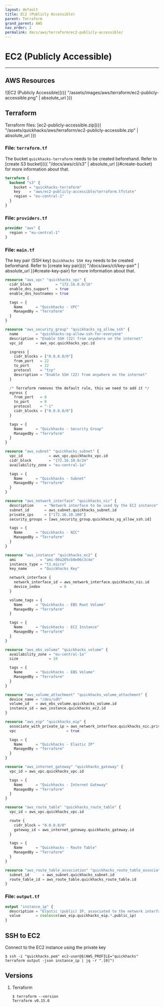 ```yaml
---
layout: default
title: EC2 (Publicly Accessible)
parent: Terraform
grand_parent: AWS
nav_order: 2
permalink: docs/aws/terraform/ec2-publicly-accessible/
---
```


# EC2 (Publicly Accessible)

---

## AWS Resources

![EC2 (Publicly Accessible)]({{ "/assets/images/aws/terraform/ec2-publicly-accessible.png" | absolute_url }})

## Terraform

Terraform files: [ec2-publicly-accessible.zip]({{ "/assets/quickhacks/aws/terraform/ec2-publicly-accessible.zip" | absolute_url }})

### File: `terraform.tf`

The bucket `quickhacks-terraform` needs to be created beforehand. Refer to 
[create S3 bucket]({{ "/docs/aws/cli/s3" | absolute_url }}#create-bucket) for more information about that.

```terraform
terraform {
  backend "s3" {
    bucket = "quickhacks-terraform"
    key    = "aws/ec2-publicly-accessible/terraform.tfstate"
    region = "eu-central-1"
  }
}
```

### File: `providers.tf`

```terraform
provider "aws" {
  region = "eu-central-1"
}
```

### File: `main.tf`

The key pair (SSH key) `Quickhacks SSH Key` needs to be created beforehand.  Refer to
[create key pair]({{ "/docs/aws/cli/key-pair" | absolute_url }}#create-key-pair) for more information about that.

```terraform
resource "aws_vpc" "quickhacks_vpc" {
  cidr_block           = "172.16.0.0/16"
  enable_dns_support   = true
  enable_dns_hostnames = true

  tags = {
    Name      = "Quickhacks - VPC"
    ManagedBy = "Terraform"
  }
}

resource "aws_security_group" "quickhacks_sg_allow_ssh" {
  name        = "quickhacks-sg-allow-ssh-for-everyone"
  description = "Enable SSH (22) from anywhere on the internet"
  vpc_id      = aws_vpc.quickhacks_vpc.id

  ingress {
    cidr_blocks = ["0.0.0.0/0"]
    from_port   = 22
    to_port     = 22
    protocol    = "tcp"
    description = "Enable SSH (22) from anywhere on the internet"
  }

  /* Terraform removes the default rule, this we need to add it */
  egress {
    from_port   = 0
    to_port     = 0
    protocol    = "-1"
    cidr_blocks = ["0.0.0.0/0"]
  }

  tags = {
    Name      = "Quickhacks - Security Group"
    ManagedBy = "Terraform"
  }
}

resource "aws_subnet" "quickhacks_subnet" {
  vpc_id            = aws_vpc.quickhacks_vpc.id
  cidr_block        = "172.16.10.0/24"
  availability_zone = "eu-central-1a"

  tags = {
    Name      = "Quickhacks - Subnet"
    ManagedBy = "Terraform"
  }
}

resource "aws_network_interface" "quickhacks_nic" {
  description     = "Network interface to be used by the EC2 instance"
  subnet_id       = aws_subnet.quickhacks_subnet.id
  private_ips     = ["172.16.10.100"]
  security_groups = [aws_security_group.quickhacks_sg_allow_ssh.id]

  tags = {
    Name      = "Quickhacks - NIC"
    ManagedBy = "Terraform"
  }
}

resource "aws_instance" "quickhacks_ec2" {
  ami           = "ami-00a205cb8e06c3c4e"
  instance_type = "t2.micro"
  key_name      = "Quickhacks Key"

  network_interface {
    network_interface_id = aws_network_interface.quickhacks_nic.id
    device_index         = 0
  }

  volume_tags = {
    Name      = "Quickhacks - EBS Root Volume"
    ManagedBy = "Terraform"
  }

  tags = {
    Name      = "Quickhacks - EC2 Instance"
    ManagedBy = "Terraform"
  }
}

resource "aws_ebs_volume" "quickhacks_volume" {
  availability_zone = "eu-central-1a"
  size              = 10

  tags = {
    Name      = "Quickhacks - EBS Volume"
    ManagedBy = "Terraform"
  }
}

resource "aws_volume_attachment" "quickhacks_volume_attachment" {
  device_name = "/dev/sdh"
  volume_id   = aws_ebs_volume.quickhacks_volume.id
  instance_id = aws_instance.quickhacks_ec2.id
}

resource "aws_eip" "quickhacks_eip" {
  associate_with_private_ip = aws_network_interface.quickhacks_nic.private_ip
  vpc                       = true

  tags = {
    Name      = "Quickhacks - Elastic IP"
    ManagedBy = "Terraform"
  }
}

resource "aws_internet_gateway" "quickhacks_gateway" {
  vpc_id = aws_vpc.quickhacks_vpc.id

  tags = {
    Name      = "Quickhacks - Internet Gateway"
    ManagedBy = "Terraform"
  }
}

resource "aws_route_table" "quickhacks_route_table" {
  vpc_id = aws_vpc.quickhacks_vpc.id

  route {
    cidr_block = "0.0.0.0/0"
    gateway_id = aws_internet_gateway.quickhacks_gateway.id
  }

  tags = {
    Name      = "Quickhacks - Route Table"
    ManagedBy = "Terraform"
  }
}

resource "aws_route_table_association" "quickhacks_route_table_association" {
  subnet_id      = aws_subnet.quickhacks_subnet.id
  route_table_id = aws_route_table.quickhacks_route_table.id
}
```

### File: `output.tf`

```terraform
output "instance_ip" {
  description = "Elastic (public) IP, associated to the network interface connected to the EC2 instance"
  value       = coalesce(aws_eip.quickhacks_eip.*.public_ip)
}
```

## SSH to EC2

Connect to the EC2 instance using the private key

```console
$ ssh -i "quickhacks.pem" ec2-user@$(AWS_PROFILE="quickhacks" terraform output -json instance_ip | jq -r ".[0]")
```

## Versions

1. Terraform

    ```console
    $ terraform --version
    Terraform v0.15.0
    ```
